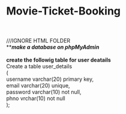 # Movie-Ticket-Booking<br><br>
///IGNORE HTML FOLDER<br>
*****make a database on phpMyAdmin***<br><br>
**create the followig table for user deatails**<br>
Create a table user_details<br>
(<br>
  username varchar(20) primary key,<br>
  email varchar(20) unique,<br>
  password varchar(10) not null,<br>
  phno vrchar(10) not null<br>
);
